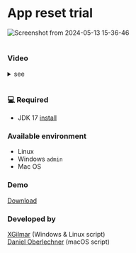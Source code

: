 # App reset trial

![Screenshot from 2024-05-13 15-36-46](https://github.com/XGilmar/JetBrains-reset-trial-app/assets/86094668/a1fd23ff-209b-4e43-8b0f-8d902f3274f6)

#

### Video

<details>
  <summary>see</summary>
  
https://github.com/user-attachments/assets/1339b94e-1dbf-4b44-a229-c7b63e4132f5

</details>

#

### 💻 Required

- JDK 17 [install](https://docs.aws.amazon.com/corretto/latest/corretto-17-ug/downloads-list.html)

### Available environment

- Linux
- Windows `admin`
- Mac OS

### Demo

[Download](target/reset-trial-app-1.1.jar?raw=true)


### Developed by
[XGilmar](https://github.com/XGilmar) (Windows & Linux script)<br />
[Daniel Oberlechner](https://github.com/DanielOberlechner) (macOS script)

